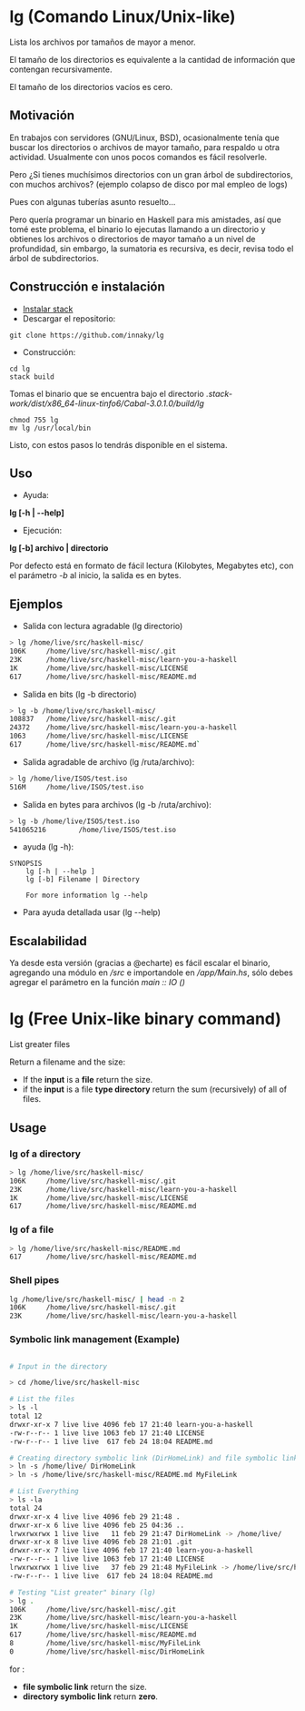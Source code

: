 # lg (Comando Linux/Unix-like)
Lista los archivos por tamaños de mayor a menor. 

El tamaño de los directorios es equivalente a la cantidad de información que contengan recursivamente.

El tamaño de los directorios vacíos es cero.

## Motivación
En trabajos con servidores (GNU/Linux, BSD), ocasionalmente tenía que buscar los directorios o archivos de mayor tamaño, para respaldo u otra actividad.
Usualmente con unos pocos comandos es fácil resolverle.

Pero ¿Si tienes muchísimos directorios con un gran árbol de subdirectorios, con muchos archivos? (ejemplo colapso de disco por mal empleo de logs)

Pues con algunas tuberías asunto resuelto...

Pero quería programar un binario en Haskell para mis amistades, así que tomé este problema,
el binario lo ejecutas llamando a un directorio y obtienes los archivos o directorios de mayor tamaño a un nivel de profundidad, sin embargo, 
la sumatoria es recursiva, es decir, revisa todo el árbol de subdirectorios.

## Construcción e instalación

* [Instalar stack](https://docs.haskellstack.org/en/stable/install_and_upgrade/)
* Descargar el repositorio:
```
git clone https://github.com/innaky/lg
```
* Construcción:
```
cd lg
stack build
```

Tomas el binario que se encuentra bajo el directorio *.stack-work/dist/x86_64-linux-tinfo6/Cabal-3.0.1.0/build/lg* 
```
chmod 755 lg
mv lg /usr/local/bin
```

Listo, con estos pasos lo tendrás disponible en el sistema.

## Uso

* Ayuda:

**lg [-h | --help]**

* Ejecución:

**lg [-b] archivo | directorio**

Por defecto está en formato de fácil lectura (Kilobytes, Megabytes etc), con el parámetro *-b* al inicio, la salida es en bytes.

## Ejemplos

* Salida con lectura agradable (lg directorio)
```bash
> lg /home/live/src/haskell-misc/
106K     /home/live/src/haskell-misc/.git
23K      /home/live/src/haskell-misc/learn-you-a-haskell
1K       /home/live/src/haskell-misc/LICENSE
617      /home/live/src/haskell-misc/README.md
```

* Salida en bits (lg -b directorio)
```bash
> lg -b /home/live/src/haskell-misc/
108837   /home/live/src/haskell-misc/.git
24372    /home/live/src/haskell-misc/learn-you-a-haskell
1063     /home/live/src/haskell-misc/LICENSE
617      /home/live/src/haskell-misc/README.md`
```

* Salida agradable de archivo (lg /ruta/archivo):
```bash
> lg /home/live/ISOS/test.iso
516M     /home/live/ISOS/test.iso
```

* Salida en bytes para archivos (lg -b /ruta/archivo):
```bash
> lg -b /home/live/ISOS/test.iso
541065216        /home/live/ISOS/test.iso
```

* ayuda (lg -h):
```
SYNOPSIS
    lg [-h | --help ]
    lg [-b] Filename | Directory

    For more information lg --help
```

* Para ayuda detallada usar (lg --help)

## Escalabilidad
Ya desde esta versión (gracias a @echarte) es fácil escalar el binario, agregando una módulo en */src* e importandole en */app/Main.hs*, 
sólo debes agregar el parámetro en la función *main :: IO ()*

# lg (Free Unix-like binary command)
List greater files

Return a filename and the size: 

* If the __input__ is a __file__ return the size. 
* if the __input__ is a file __type directory__ return the sum (recursively) of all of files.

## Usage

### __lg__ of a __directory__

```bash
> lg /home/live/src/haskell-misc/
106K     /home/live/src/haskell-misc/.git
23K      /home/live/src/haskell-misc/learn-you-a-haskell
1K       /home/live/src/haskell-misc/LICENSE
617      /home/live/src/haskell-misc/README.md
```

### __lg__ of a __file__

```bash
> lg /home/live/src/haskell-misc/README.md
617      /home/live/src/haskell-misc/README.md
```

### Shell pipes
```bash
lg /home/live/src/haskell-misc/ | head -n 2
106K     /home/live/src/haskell-misc/.git
23K      /home/live/src/haskell-misc/learn-you-a-haskell
```

### Symbolic link management (Example)
```bash

# Input in the directory

> cd /home/live/src/haskell-misc

# List the files
> ls -l 
total 12
drwxr-xr-x 7 live live 4096 feb 17 21:40 learn-you-a-haskell
-rw-r--r-- 1 live live 1063 feb 17 21:40 LICENSE
-rw-r--r-- 1 live live  617 feb 24 18:04 README.md

# Creating directory symbolic link (DirHomeLink) and file symbolic link (MyFileLink)
> ln -s /home/live/ DirHomeLink
> ln -s /home/live/src/haskell-misc/README.md MyFileLink

# List Everything
> ls -la
total 24
drwxr-xr-x 4 live live 4096 feb 29 21:48 .
drwxr-xr-x 6 live live 4096 feb 25 04:36 ..
lrwxrwxrwx 1 live live   11 feb 29 21:47 DirHomeLink -> /home/live/
drwxr-xr-x 8 live live 4096 feb 28 21:01 .git
drwxr-xr-x 7 live live 4096 feb 17 21:40 learn-you-a-haskell
-rw-r--r-- 1 live live 1063 feb 17 21:40 LICENSE
lrwxrwxrwx 1 live live   37 feb 29 21:48 MyFileLink -> /home/live/src/haskell-misc/README.md
-rw-r--r-- 1 live live  617 feb 24 18:04 README.md

# Testing "List greater" binary (lg)
> lg .
106K     /home/live/src/haskell-misc/.git
23K      /home/live/src/haskell-misc/learn-you-a-haskell
1K       /home/live/src/haskell-misc/LICENSE
617      /home/live/src/haskell-misc/README.md
8        /home/live/src/haskell-misc/MyFileLink
0        /home/live/src/haskell-misc/DirHomeLink
```

for :
* __file symbolic link__ return the size.
* __directory symbolic  link__ return __zero__.


